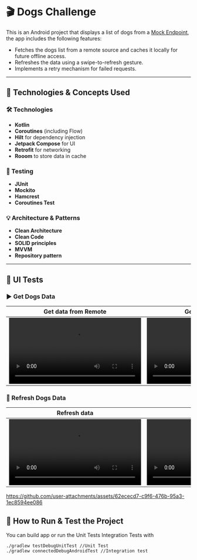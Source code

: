 # 🎬 Dogs Challenge

This is an Android project that displays a list of dogs from a [Mock Endpoint](https://jsonblob.com/api/1151549092634943488), the app includes the following features:

- Fetches the dogs list from a remote source and caches it locally for future offline access.
- Refreshes the data using a swipe-to-refresh gesture.
- Implements a retry mechanism for failed requests.
  
---

## 📌 Technologies & Concepts Used

### 🛠 Technologies
- **Kotlin**
- **Coroutines** (including Flow)
- **Hilt** for dependency injection
- **Jetpack Compose** for UI
- **Retrofit** for networking
- **Rooom** to store data in cache

### 🧪 Testing
- **JUnit**
- **Mockito**
- **Hamcrest**
- **Coroutines Test**

### 💡 Architecture & Patterns
- **Clean Architecture**
- **Clean Code**
- **SOLID principles**
- **MVVM**
- **Repository pattern**

---

## 🧪 UI Tests

### ▶️ Get Dogs Data

| Get data from Remote | Get data from Local | Error and Retry |
|-|-|-|
| <video src="https://github.com/user-attachments/assets/79204012-13a5-41bb-81d3-ec5b964db7be" width="360" controls></video> | <video src="https://github.com/user-attachments/assets/17d8ee11-f282-41c9-a3c1-878001d729d7" width="360" controls></video> | <video src="https://github.com/user-attachments/assets/a081887e-d948-4f90-bf2c-329ee05deda9" width="360" controls></video> |

### 🔄 Refresh Dogs Data


| Refresh data | Error and Retry |
|-|-|
| <video src="https://github.com/user-attachments/assets/7f3cbaaf-ff0c-46fd-80a6-d349766a599e" width="360" controls></video> | <video src="" width="360" controls></video> |



https://github.com/user-attachments/assets/62ececd7-c9f6-476b-95a3-1ec8594ee086


## 🧪 How to Run & Test the Project


You can build app or run the  Unit Tests Integration Tests with 

```
./gradlew testDebugUnitTest //Unit Test
./gradlew connectedDebugAndroidTest //Integration test
```



